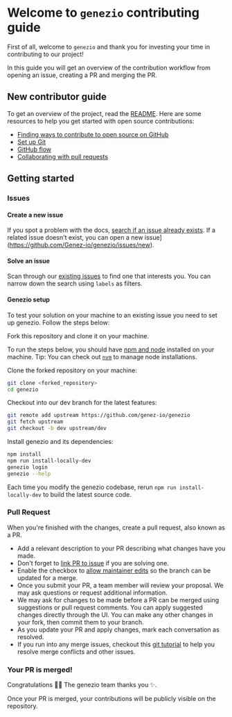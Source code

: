# Welcome to `genezio` contributing guide

First of all, welcome to `genezio` and thank you for investing your time in contributing to our project!

In this guide you will get an overview of the contribution workflow from opening an issue, creating a PR and merging the PR.

## New contributor guide

To get an overview of the project, read the [README](README.md). Here are some resources to help you get started with open source contributions:

- [Finding ways to contribute to open source on GitHub](https://docs.github.com/en/get-started/exploring-projects-on-github/finding-ways-to-contribute-to-open-source-on-github)
- [Set up Git](https://docs.github.com/en/get-started/quickstart/set-up-git)
- [GitHub flow](https://docs.github.com/en/get-started/quickstart/github-flow)
- [Collaborating with pull requests](https://docs.github.com/en/github/collaborating-with-pull-requests)

## Getting started

### Issues

#### Create a new issue

If you spot a problem with the docs, [search if an issue already exists](https://docs.github.com/en/github/searching-for-information-on-github/searching-on-github/searching-issues-and-pull-requests#search-by-the-title-body-or-comments). If a related issue doesn't exist, you can open a new issue](https://github.com/Genez-io/genezio/issues/new).

#### Solve an issue

Scan through our [existing issues](https://github.com/Genez-io/genezio/issues) to find one that interests you. You can narrow down the search using `labels` as filters.

#### Genezio setup
To test your solution on your machine to an existing issue you need to set up genezio.
Follow the steps below:

Fork this repository and clone it on your machine.

To run the steps below, you should have [npm and node](https://nodejs.org/en/download) installed on your machine. 
Tip: You can check out [`nvm`](https://github.com/nvm-sh/nvm#installing-and-updating) to manage node installations.

Clone the forked repository on your machine:
```bash
git clone <forked_repository>
cd genezio
```

Checkout into our dev branch for the latest features:
```bash
git remote add upstream https://github.com/genez-io/genezio
git fetch upstream
git checkout -b dev upstream/dev
```

Install genezio and its dependencies:
```bash
npm install
npm run install-locally-dev
genezio login
genezio --help
```

Each time you modify the genezio codebase, rerun `npm run install-locally-dev` to build the latest source code.

### Pull Request

When you're finished with the changes, create a pull request, also known as a PR.

- Add a relevant description to your PR describing what changes have you made.
- Don't forget to [link PR to issue](https://docs.github.com/en/issues/tracking-your-work-with-issues/linking-a-pull-request-to-an-issue) if you are solving one.
- Enable the checkbox to [allow maintainer edits](https://docs.github.com/en/github/collaborating-with-issues-and-pull-requests/allowing-changes-to-a-pull-request-branch-created-from-a-fork) so the branch can be updated for a merge.
- Once you submit your PR, a team member will review your proposal. We may ask questions or request additional information.
- We may ask for changes to be made before a PR can be merged using suggestions or pull request comments. You can apply suggested changes directly through the UI. You can make any other changes in your fork, then commit them to your branch.
- As you update your PR and apply changes, mark each conversation as resolved.
- If you run into any merge issues, checkout this [git tutorial](https://github.com/skills/resolve-merge-conflicts) to help you resolve merge conflicts and other issues.

### Your PR is merged!

Congratulations :tada::tada: The genezio team thanks you :sparkles:.

Once your PR is merged, your contributions will be publicly visible on the repository.

